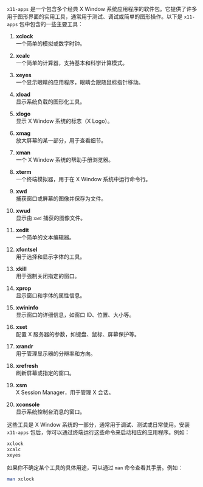`x11-apps` 是一个包含多个经典 X Window 系统应用程序的软件包。它提供了许多用于图形界面的实用工具，通常用于测试、调试或简单的图形操作。以下是 `x11-apps` 包中包含的一些主要工具：

1. **xclock**  
   一个简单的模拟或数字时钟。

2. **xcalc**  
   一个简单的计算器，支持基本和科学计算模式。

3. **xeyes**  
   一个显示眼睛的应用程序，眼睛会跟随鼠标指针移动。

4. **xload**  
   显示系统负载的图形化工具。

5. **xlogo**  
   显示 X Window 系统的标志（X Logo）。

6. **xmag**  
   放大屏幕的某一部分，用于查看细节。

7. **xman**  
   一个 X Window 系统的帮助手册浏览器。

8. **xterm**  
   一个终端模拟器，用于在 X Window 系统中运行命令行。

9. **xwd**  
   捕获窗口或屏幕的图像并保存为文件。

10. **xwud**  
    显示由 `xwd` 捕获的图像文件。

11. **xedit**  
    一个简单的文本编辑器。

12. **xfontsel**  
    用于选择和显示字体的工具。

13. **xkill**  
    用于强制关闭指定的窗口。

14. **xprop**  
    显示窗口和字体的属性信息。

15. **xwininfo**  
    显示窗口的详细信息，如窗口 ID、位置、大小等。

16. **xset**  
    配置 X 服务器的参数，如键盘、鼠标、屏幕保护等。

17. **xrandr**  
    用于管理显示器的分辨率和方向。

18. **xrefresh**  
    刷新屏幕或指定的窗口。

19. **xsm**  
    X Session Manager，用于管理 X 会话。

20. **xconsole**  
    显示系统控制台消息的窗口。

这些工具是 X Window 系统的一部分，通常用于调试、测试或日常使用。安装 `x11-apps` 包后，你可以通过终端运行这些命令来启动相应的应用程序。例如：

```bash
xclock
xcalc
xeyes
```

如果你不确定某个工具的具体用途，可以通过 `man` 命令查看其手册。例如：

```bash
man xclock
```
